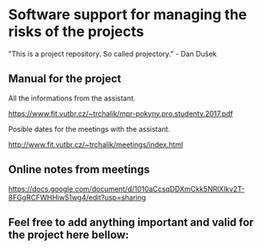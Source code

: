# Software support for managing the risks of the projects

"This is a project repository. So called projectory." - Dan Dušek

## Manual for the project

All the informations from the assistant.

https://www.fit.vutbr.cz/~trchalik/mpr-pokyny.pro.studenty.2017.pdf

Posible dates for the meetings with the assistant.

http://www.fit.vutbr.cz/~trchalik/meetings/index.html

## Online notes from meetings

https://docs.google.com/document/d/1010aCcsqDDXmCkk5NRlXlkv2T-8FGgRCFWHHiw51wg4/edit?usp=sharing

## Feel free to add anything important and valid for the project here bellow: 
